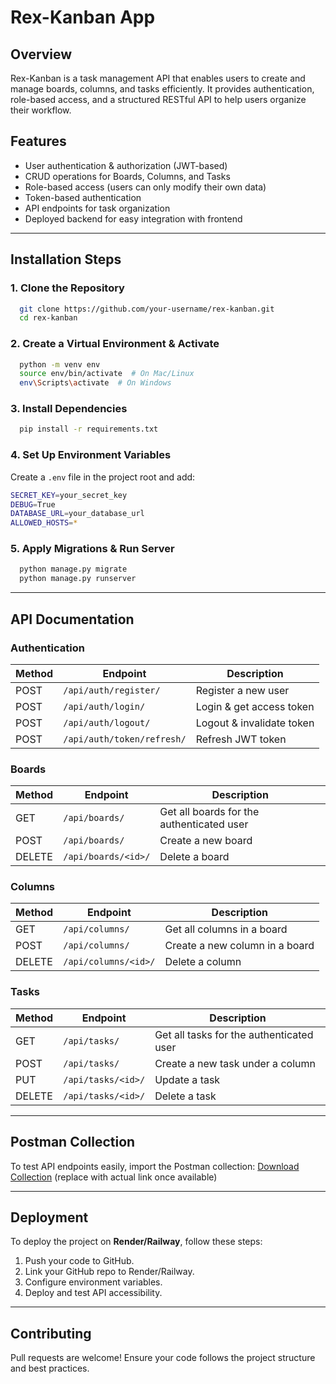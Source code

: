# Rex-Kanban App

## Overview
Rex-Kanban is a task management API that enables users to create and manage boards, columns, and tasks efficiently. It provides authentication, role-based access, and a structured RESTful API to help users organize their workflow.

## Features
- User authentication & authorization (JWT-based)
- CRUD operations for Boards, Columns, and Tasks
- Role-based access (users can only modify their own data)
- Token-based authentication
- API endpoints for task organization
- Deployed backend for easy integration with frontend

---

## Installation Steps

### **1. Clone the Repository**
```sh
  git clone https://github.com/your-username/rex-kanban.git
  cd rex-kanban
```

### **2. Create a Virtual Environment & Activate**
```sh
  python -m venv env
  source env/bin/activate  # On Mac/Linux
  env\Scripts\activate  # On Windows
```

### **3. Install Dependencies**
```sh
  pip install -r requirements.txt
```

### **4. Set Up Environment Variables**
Create a `.env` file in the project root and add:
```sh
SECRET_KEY=your_secret_key
DEBUG=True
DATABASE_URL=your_database_url
ALLOWED_HOSTS=*
```

### **5. Apply Migrations & Run Server**
```sh
  python manage.py migrate
  python manage.py runserver
```

---

## API Documentation

### **Authentication**
| Method | Endpoint | Description |
|--------|---------|-------------|
| POST | `/api/auth/register/` | Register a new user |
| POST | `/api/auth/login/` | Login & get access token |
| POST | `/api/auth/logout/` | Logout & invalidate token |
| POST | `/api/auth/token/refresh/` | Refresh JWT token |

### **Boards**
| Method | Endpoint | Description |
|--------|---------|-------------|
| GET | `/api/boards/` | Get all boards for the authenticated user |
| POST | `/api/boards/` | Create a new board |
| DELETE | `/api/boards/<id>/` | Delete a board |

### **Columns**
| Method | Endpoint | Description |
|--------|---------|-------------|
| GET | `/api/columns/` | Get all columns in a board |
| POST | `/api/columns/` | Create a new column in a board |
| DELETE | `/api/columns/<id>/` | Delete a column |

### **Tasks**
| Method | Endpoint | Description |
|--------|---------|-------------|
| GET | `/api/tasks/` | Get all tasks for the authenticated user |
| POST | `/api/tasks/` | Create a new task under a column |
| PUT | `/api/tasks/<id>/` | Update a task |
| DELETE | `/api/tasks/<id>/` | Delete a task |

---

## **Postman Collection**
To test API endpoints easily, import the Postman collection:
[Download Collection](https://www.postman.com/) (replace with actual link once available)

---

## **Deployment**
To deploy the project on **Render/Railway**, follow these steps:
1. Push your code to GitHub.
2. Link your GitHub repo to Render/Railway.
3. Configure environment variables.
4. Deploy and test API accessibility.

---

## Contributing
Pull requests are welcome! Ensure your code follows the project structure and best practices.





